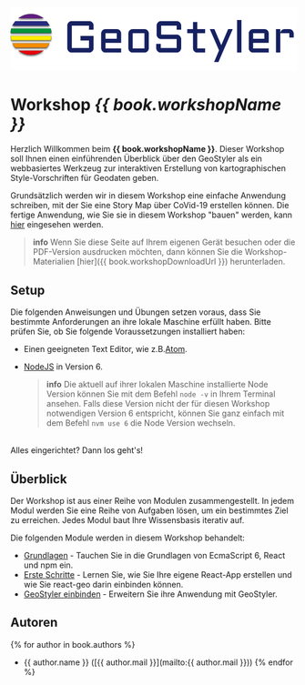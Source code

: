 <center><img src="images/geo-styler-logo.jpg" style="width:650px;"/></center>

# Workshop _{{ book.workshopName }}_

Herzlich Willkommen beim **{{ book.workshopName }}**. Dieser Workshop soll Ihnen einen einführenden
Überblick über den GeoStyler als ein webbasiertes Werkzeug zur interaktiven Erstellung von kartographischen Style-Vorschriften für Geodaten geben.

Grundsätzlich werden wir in diesem Workshop eine einfache Anwendung schreiben, mit der Sie eine 
Story Map über CoVid-19 erstellen können. Die fertige Anwendung, wie Sie sie in diesem Workshop "bauen" werden, kann [hier](https://geostyler.github.io/geostyler-workshop/app) eingesehen werden.
<br>

> **info**
> Wenn Sie diese Seite auf Ihrem eigenen Gerät besuchen oder die PDF-Version ausdrucken möchten,
> dann können Sie die Workshop-Materialien [hier]({{ book.workshopDownloadUrl }}) herunterladen.

## Setup

Die folgenden Anweisungen und Übungen setzen voraus, dass Sie bestimmte Anforderungen an ihre lokale Maschine
erfüllt haben. Bitte prüfen Sie, ob Sie folgende Voraussetzungen installiert haben:

- Einen geeigneten Text Editor, wie z.B.[Atom](https://atom.io/).
- [NodeJS](https://nodejs.org/en/) in Version 6.

  > **info**
  > Die aktuell auf ihrer lokalen Maschine installierte Node Version können Sie mit dem Befehl
  > `node -v` in Ihrem Terminal ansehen. Falls diese Version nicht der
  > für diesen Workshop notwendigen Version 6 entspricht, können Sie
  > ganz einfach mit dem Befehl `nvm use 6` die Node Version wechseln.

<br>
Alles eingerichtet? Dann los geht's!

## Überblick

Der Workshop ist aus einer Reihe von Modulen zusammengestellt. In jedem Modul werden
Sie eine Reihe von Aufgaben lösen, um ein bestimmtes Ziel zu erreichen. Jedes Modul baut
Ihre Wissensbasis iterativ auf.

Die folgenden Module werden in diesem Workshop behandelt:

- [Grundlagen](./introduction/README.md) - Tauchen Sie in die Grundlagen von EcmaScript 6, React und npm ein.
- [Erste Schritte](first-steps/index.md) - Lernen Sie, wie Sie Ihre eigene React-App erstellen und wie Sie react-geo darin einbinden können.
- [GeoStyler einbinden](geostyler/index.md) - Erweitern Sie ihre Anwendung mit GeoStyler.

## Autoren

{% for author in book.authors %}

- {{ author.name }} ([{{ author.mail }}](mailto:{{ author.mail }}))
  {% endfor %}
